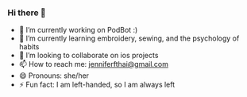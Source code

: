 ### Hi there 👋
- 🔭 I’m currently working on PodBot :) 
- 🌱 I’m currently learning embroidery, sewing, and the psychology of habits
- 👯 I’m looking to collaborate on ios projects
- 📫 How to reach me: jenniferfthai@gmail.com 
- 😄 Pronouns: she/her
- ⚡ Fun fact: I am left-handed, so I am always left

<!--
**jfthai/jfthai** is a ✨ _special_ ✨ repository because its `README.md` (this file) appears on your GitHub profile.

Here are some ideas to get you started:

- 🔭 I’m currently working on ...
- 🌱 I’m currently learning ...
- 👯 I’m looking to collaborate on ...
- 🤔 I’m looking for help with ...
- 💬 Ask me about ...
- 📫 How to reach me: ...
- 😄 Pronouns: ...
- ⚡ Fun fact: ...
-->
